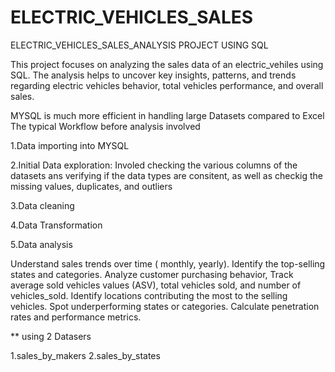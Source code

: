 # ELECTRIC_VEHICLES_SALES
ELECTRIC_VEHICLES_SALES_ANALYSIS PROJECT USING SQL

This project focuses on analyzing the sales data of an electric_vehiles using SQL. The analysis helps to uncover key insights, patterns, and trends regarding electric vehicles behavior, total vehicles performance, and overall sales.

MYSQL is much more efficient in handling large Datasets compared to Excel
The typical Workflow before analysis involved

1.Data importing into MYSQL

2.Initial Data exploration: Involed checking the various columns of the datasets ans verifying if the data types are consitent, as well as 
checkig the missing values, duplicates, and outliers

3.Data cleaning

4.Data Transformation

5.Data analysis

Understand sales trends over time ( monthly, yearly). Identify the top-selling states and categories. Analyze customer purchasing behavior, Track average sold vehicles values (ASV), total vehicles sold, and number of vehicles_sold. Identify locations contributing the most to the selling vehicles. Spot underperforming states or categories. Calculate penetration rates and performance metrics.

** using 2 Datasers

1.sales_by_makers
2.sales_by_states

